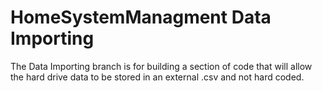# HomeSystemManagment Data Importing
The Data Importing branch is for building a section of code that will allow the hard drive data to be stored in an external .csv and not hard coded.
